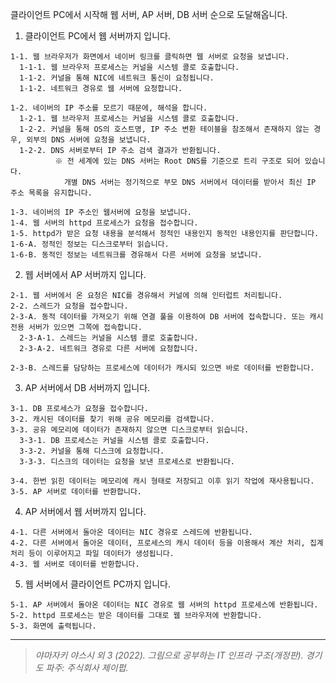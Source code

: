 클라이언트 PC에서 시작해 웹 서버, AP 서버, DB 서버 순으로 도달해옵니다.

1. 클라이언트 PC에서 웹 서버까지 입니다.

```
1-1. 웹 브라우저가 화면에서 네이버 링크를 클릭하면 웹 서버로 요청을 보냅니다.
  1-1-1. 웹 브라우저 프로세스는 커널을 시스템 콜로 호출합니다. 
  1-1-2. 커널을 통해 NIC에 네트워크 통신이 요청됩니다.
  1-1-2. 네트워크 경유로 웹 서버에 요청합니다.

1-2. 네이버의 IP 주소를 모르기 때문에, 해석을 합니다.
  1-2-1. 웹 브라우저 프로세스는 커널을 시스템 콜로 호출합니다. 
  1-2-2. 커널을 통해 OS의 호스트명, IP 주소 변환 테이블을 참조해서 존재하지 않는 경우, 외부의 DNS 서버에 요청을 보냅니다. 
  1-2-2. DNS 서버로부터 IP 주소 검색 결과가 반환됩니다.
          ※ 전 세계에 있는 DNS 서버는 Root DNS를 기준으로 트리 구조로 되어 있습니다. 
            개별 DNS 서버는 정기적으로 부모 DNS 서버에서 데이터를 받아서 최신 IP 주소 목록을 유지합니다.

1-3. 네이버의 IP 주소인 웹서버에 요청을 보냅니다.
1-4. 웹 서버의 httpd 프로세스가 요청을 접수합니다.
1-5. httpd가 받은 요청 내용을 분석해서 정적인 내용인지 동적인 내용인지를 판단합니다.
1-6-A. 정적인 정보는 디스크로부터 읽습니다.
1-6-B. 동적인 정보는 네트워크를 경유해서 다른 서버에 요청을 보냅니다.
```

2. 웹 서버에서 AP 서버까지 입니다.

```
2-1. 웹 서버에서 온 요청은 NIC를 경유해서 커널에 의해 인터럽트 처리됩니다.
2-2. 스레드가 요청을 접수합니다.
2-3-A. 동적 데이터를 가져오기 위해 연결 풀을 이용하여 DB 서버에 접속합니다. 또는 캐시 전용 서버가 있으면 그쪽에 접속합니다.
  2-3-A-1. 스레드는 커널을 시스템 콜로 호출합니다.
  2-3-A-2. 네트워크 경유로 다른 서버에 요청합니다.

2-3-B. 스레드를 담당하는 프로세스에 데이터가 캐시되 있으면 바로 데이터를 반환합니다.
```

3. AP 서버에서 DB 서버까지 입니다.

```
3-1. DB 프로세스가 요청을 접수합니다.
3-2. 캐시된 데이터를 찾기 위해 공유 메모리를 검색합니다.
3-3. 공유 메모리에 데이터가 존재하지 않으면 디스크로부터 읽습니다.
  3-3-1. DB 프로세스는 커널을 시스템 콜로 호출합니다.
  3-3-2. 커널을 통해 디스크에 요청합니다.
  3-3-3. 디스크의 데이터는 요청을 보낸 프로세스로 반환됩니다.

3-4. 한번 읽힌 데이터는 메모리에 캐시 형태로 저장되고 이후 읽기 작업에 재사용됩니다.
3-5. AP 서버로 데이터를 반환합니다.
```

4. AP 서버에서 웹 서버까지 입니다.

```
4-1. 다른 서버에서 돌아온 데이터는 NIC 경유로 스레드에 반환됩니다.
4-2. 다른 서버에서 돌아온 데이터, 프로세스의 캐시 데이터 등을 이용해서 계산 처리, 집계 처리 등이 이루어지고 파일 데이터가 생성됩니다.
4-3. 웹 서버로 데이터를 반환합니다.
```

5. 웹 서버에서 클라이언트 PC까지 입니다.

```
5-1. AP 서버에서 돌아온 데이터는 NIC 경유로 웹 서버의 httpd 프로세스에 반환됩니다.
5-2. httpd 프로세스는 받은 데이터를 그대로 웹 브라우저에 반환합니다.
5-3. 화면에 출력됩니다.
```

***

> *야마자키 야스시 외 3 (2022). 그림으로 공부하는 IT 인프라 구조(개정판). 경기도 파주: 주식회사 제이펍.*
